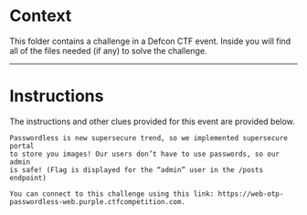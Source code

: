 # Context

This folder contains a challenge in a Defcon CTF event. Inside you will find all of the files needed (if any) to solve the challenge. 

---

# Instructions

The instructions and other clues provided for this event are provided below.

```
Passwordless is new supersecure trend, so we implemented supersecure portal
to store you images! Our users don’t have to use passwords, so our admin
is safe! (Flag is displayed for the “admin” user in the /posts endpoint)

You can connect to this challenge using this link: https://web-otp-passwordless-web.purple.ctfcompetition.com.
```